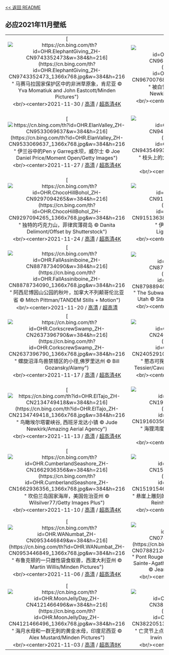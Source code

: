 [<< 返回 README](../../README.md)
## 必应2021年11月壁纸
||||
|:---:|:---:|:---:|
|[![https://cn.bing.com/th?id=OHR.ElephantGiving_ZH-CN9743352473&w=384&h=216](https://cn.bing.com/th?id=OHR.ElephantGiving_ZH-CN9743352473_1366x768.jpg&w=384&h=216 " &#10;马赛马拉国家保护区中的非洲草原象，肯尼亚&#10;© Yva Momatiuk and John Eastcott/Minden Pictures")](https://cn.bing.com/search?q=%E9%A9%AC%E8%B5%9B%E9%A9%AC%E6%8B%89%E5%9B%BD%E5%AE%B6%E4%BF%9D%E6%8A%A4%E5%8C%BA%E4%B8%AD%E7%9A%84%E9%9D%9E%E6%B4%B2%E8%8D%89%E5%8E%9F%E8%B1%A1%EF%BC%8C%E8%82%AF%E5%B0%BC%E4%BA%9A&form=hpcapt&mkt=zh-cn&filters=HpDate:"20211130_1600")<br/><center>2021-11-30 / [高清](https://cn.bing.com/th?id=OHR.ElephantGiving_ZH-CN9743352473_1920x1200.jpg&w=1920&h=1200) / [超高清4K](https://cn.bing.com/th?id=OHR.ElephantGiving_ZH-CN9743352473_UHD.jpg&w=3840&h=2160)<center/>|[![https://cn.bing.com/th?id=OHR.RainbowMountain_ZH-CN9670076890&w=384&h=216](https://cn.bing.com/th?id=OHR.RainbowMountain_ZH-CN9670076890_1366x768.jpg&w=384&h=216 " &#10;被白雪覆盖的彩虹山，秘鲁&#10;© Jude Newkirk/Amazing Aerial Agency")](https://cn.bing.com/search?q=%E8%A2%AB%E7%99%BD%E9%9B%AA%E8%A6%86%E7%9B%96%E7%9A%84%E5%BD%A9%E8%99%B9%E5%B1%B1%EF%BC%8C%E7%A7%98%E9%B2%81&form=hpcapt&mkt=zh-cn&filters=HpDate:"20211129_1600")<br/><center>2021-11-29 / [高清](https://cn.bing.com/th?id=OHR.RainbowMountain_ZH-CN9670076890_1920x1200.jpg&w=1920&h=1200) / [超高清4K](https://cn.bing.com/th?id=OHR.RainbowMountain_ZH-CN9670076890_UHD.jpg&w=3840&h=2160)<center/>|[![https://cn.bing.com/th?id=OHR.BeechTrees_ZH-CN9605292244&w=384&h=216](https://cn.bing.com/th?id=OHR.BeechTrees_ZH-CN9605292244_1366x768.jpg&w=384&h=216 " &#10;古老的水青冈树，英国北安普顿郡&#10;© Andrew Baskott/Alamy")](https://cn.bing.com/search?q=%E5%8F%A4%E8%80%81%E7%9A%84%E6%B0%B4%E9%9D%92%E5%86%88%E6%A0%91%EF%BC%8C%E8%8B%B1%E5%9B%BD%E5%8C%97%E5%AE%89%E6%99%AE%E9%A1%BF%E9%83%A1&form=hpcapt&mkt=zh-cn&filters=HpDate:"20211128_1600")<br/><center>2021-11-28 / [高清](https://cn.bing.com/th?id=OHR.BeechTrees_ZH-CN9605292244_1920x1200.jpg&w=1920&h=1200) / [超高清4K](https://cn.bing.com/th?id=OHR.BeechTrees_ZH-CN9605292244_UHD.jpg&w=3840&h=2160)<center/>|
|[![https://cn.bing.com/th?id=OHR.ElanValley_ZH-CN9533069637&w=384&h=216](https://cn.bing.com/th?id=OHR.ElanValley_ZH-CN9533069637_1366x768.jpg&w=384&h=216 " &#10;伊兰谷中的Pen y Garreg水坝，威尔士&#10;© Joe Daniel Price/Moment Open/Getty Images")](https://cn.bing.com/search?q=%E4%BC%8A%E5%85%B0%E8%B0%B7%E4%B8%AD%E7%9A%84Pen&form=hpcapt&mkt=zh-cn&filters=HpDate:"20211127_1600")<br/><center>2021-11-27 / [高清](https://cn.bing.com/th?id=OHR.ElanValley_ZH-CN9533069637_1920x1200.jpg&w=1920&h=1200) / [超高清4K](https://cn.bing.com/th?id=OHR.ElanValley_ZH-CN9533069637_UHD.jpg&w=3840&h=2160)<center/>|[![https://cn.bing.com/th?id=OHR.WinterWaxwing_ZH-CN9435499385&w=384&h=216](https://cn.bing.com/th?id=OHR.WinterWaxwing_ZH-CN9435499385_1366x768.jpg&w=384&h=216 " &#10;枝头上的太平鸟北美亚种，加拿大&#10;© Mircea Costina/Alamy")](https://cn.bing.com/search?q=%E6%9E%9D%E5%A4%B4%E4%B8%8A%E7%9A%84%E5%A4%AA%E5%B9%B3%E9%B8%9F%E5%8C%97%E7%BE%8E%E4%BA%9A%E7%A7%8D%EF%BC%8C%E5%8A%A0%E6%8B%BF%E5%A4%A7&form=hpcapt&mkt=zh-cn&filters=HpDate:"20211126_1600")<br/><center>2021-11-26 / [高清](https://cn.bing.com/th?id=OHR.WinterWaxwing_ZH-CN9435499385_1920x1200.jpg&w=1920&h=1200) / [超高清](https://cn.bing.com/th?id=OHR.WinterWaxwing_ZH-CN9435499385_UHD.jpg)<center/>|[![https://cn.bing.com/th?id=OHR.SquirrelsCairngorms_ZH-CN9369511507&w=384&h=216](https://cn.bing.com/th?id=OHR.SquirrelsCairngorms_ZH-CN9369511507_1366x768.jpg&w=384&h=216 " &#10;凯恩戈姆山国家公园的欧亚红松鼠，苏格兰高地&#10;© Scotland: The Big Picture/Minden Pictures")](https://cn.bing.com/search?q=%E5%87%AF%E6%81%A9%E6%88%88%E5%A7%86%E5%B1%B1%E5%9B%BD%E5%AE%B6%E5%85%AC%E5%9B%AD%E7%9A%84%E6%AC%A7%E4%BA%9A%E7%BA%A2%E6%9D%BE%E9%BC%A0%EF%BC%8C%E8%8B%8F%E6%A0%BC%E5%85%B0%E9%AB%98%E5%9C%B0&form=hpcapt&mkt=zh-cn&filters=HpDate:"20211125_1600")<br/><center>2021-11-25 / [高清](https://cn.bing.com/th?id=OHR.SquirrelsCairngorms_ZH-CN9369511507_1920x1200.jpg&w=1920&h=1200) / [超高清4K](https://cn.bing.com/th?id=OHR.SquirrelsCairngorms_ZH-CN9369511507_UHD.jpg&w=3840&h=2160)<center/>|
|[![https://cn.bing.com/th?id=OHR.ChocoHillBohol_ZH-CN9297094265&w=384&h=216](https://cn.bing.com/th?id=OHR.ChocoHillBohol_ZH-CN9297094265_1366x768.jpg&w=384&h=216 " &#10;独特的巧克力山，菲律宾薄荷岛&#10;© Danita Delimont/Offset by Shutterstock")](https://cn.bing.com/search?q=%E7%8B%AC%E7%89%B9%E7%9A%84%E5%B7%A7%E5%85%8B%E5%8A%9B%E5%B1%B1%EF%BC%8C%E8%8F%B2%E5%BE%8B%E5%AE%BE%E8%96%84%E8%8D%B7%E5%B2%9B&form=hpcapt&mkt=zh-cn&filters=HpDate:"20211124_1600")<br/><center>2021-11-24 / [高清](https://cn.bing.com/th?id=OHR.ChocoHillBohol_ZH-CN9297094265_1920x1200.jpg&w=1920&h=1200) / [超高清4K](https://cn.bing.com/th?id=OHR.ChocoHillBohol_ZH-CN9297094265_UHD.jpg&w=3840&h=2160)<center/>|[![https://cn.bing.com/th?id=OHR.IrohazakaRoad_ZH-CN9151363864&w=384&h=216](https://cn.bing.com/th?id=OHR.IrohazakaRoad_ZH-CN9151363864_1366x768.jpg&w=384&h=216 " &#10;伊吕波坂山道，日本日光市&#10;© LightRecords/Shutterstock")](https://cn.bing.com/search?q=%E4%BC%8A%E5%90%95%E6%B3%A2%E5%9D%82%E5%B1%B1%E9%81%93%EF%BC%8C%E6%97%A5%E6%9C%AC%E6%97%A5%E5%85%89%E5%B8%82&form=hpcapt&mkt=zh-cn&filters=HpDate:"20211122_1600")<br/><center>2021-11-22 / [高清](https://cn.bing.com/th?id=OHR.IrohazakaRoad_ZH-CN9151363864_1920x1200.jpg&w=1920&h=1200) / [超高清4K](https://cn.bing.com/th?id=OHR.IrohazakaRoad_ZH-CN9151363864_UHD.jpg&w=3840&h=2160)<center/>|[![https://cn.bing.com/th?id=OHR.Invergarry_ZH-CN9013535988&w=384&h=216](https://cn.bing.com/th?id=OHR.Invergarry_ZH-CN9013535988_1366x768.jpg&w=384&h=216 " &#10;Invergarry村庄附近的森林，苏格兰&#10;© Matt Anderson Photography/Getty Images")](https://cn.bing.com/search?q=Invergarry%E6%9D%91%E5%BA%84%E9%99%84%E8%BF%91%E7%9A%84%E6%A3%AE%E6%9E%97%EF%BC%8C%E8%8B%8F%E6%A0%BC%E5%85%B0&form=hpcapt&mkt=zh-cn&filters=HpDate:"20211121_1600")<br/><center>2021-11-21 / [高清](https://cn.bing.com/th?id=OHR.Invergarry_ZH-CN9013535988_1920x1200.jpg&w=1920&h=1200) / [超高清4K](https://cn.bing.com/th?id=OHR.Invergarry_ZH-CN9013535988_UHD.jpg&w=3840&h=2160)<center/>|
|[![https://cn.bing.com/th?id=OHR.FallAssiniboine_ZH-CN8878734090&w=384&h=216](https://cn.bing.com/th?id=OHR.FallAssiniboine_ZH-CN8878734090_1366x768.jpg&w=384&h=216 " &#10;阿西尼博因山公园的秋叶，加拿大不列颠哥伦比亚省&#10;© Mitch Pittman/TANDEM Stills + Motion")](https://cn.bing.com/search?q=%E9%98%BF%E8%A5%BF%E5%B0%BC%E5%8D%9A%E5%9B%A0%E5%B1%B1%E5%85%AC%E5%9B%AD%E7%9A%84%E7%A7%8B%E5%8F%B6%EF%BC%8C%E5%8A%A0%E6%8B%BF%E5%A4%A7%E4%B8%8D%E5%88%97%E9%A2%A0%E5%93%A5%E4%BC%A6%E6%AF%94%E4%BA%9A%E7%9C%81&form=hpcapt&mkt=zh-cn&filters=HpDate:"20211120_1600")<br/><center>2021-11-20 / [高清](https://cn.bing.com/th?id=OHR.FallAssiniboine_ZH-CN8878734090_1920x1200.jpg&w=1920&h=1200) / [超高清](https://cn.bing.com/th?id=OHR.FallAssiniboine_ZH-CN8878734090_UHD.jpg)<center/>|[![https://cn.bing.com/th?id=OHR.LeftForkNorth_ZH-CN8798894034&w=384&h=216](https://cn.bing.com/th?id=OHR.LeftForkNorth_ZH-CN8798894034_1366x768.jpg&w=384&h=216 " &#10;The Subway slot canyon in Zion National Park, Utah&#10;© Stan Moniz/Tandem Stills + Motion")](https://cn.bing.com/search?q=The&form=hpcapt&mkt=zh-cn&filters=HpDate:"20211119_1600")<br/><center>2021-11-19 / [高清](https://cn.bing.com/th?id=OHR.LeftForkNorth_ZH-CN8798894034_1920x1200.jpg&w=1920&h=1200) / [超高清4K](https://cn.bing.com/th?id=OHR.LeftForkNorth_ZH-CN8798894034_UHD.jpg&w=3840&h=2160)<center/>|[![https://cn.bing.com/th?id=OHR.HyacinthMacaws_ZH-CN1191345036&w=384&h=216](https://cn.bing.com/th?id=OHR.HyacinthMacaws_ZH-CN1191345036_1366x768.jpg&w=384&h=216 " &#10;潘塔纳尔湿地的风信子金刚鹦鹉，巴西&#10;© David Pattyn/Minden Pictures")](https://cn.bing.com/search?q=%E6%BD%98%E5%A1%94%E7%BA%B3%E5%B0%94%E6%B9%BF%E5%9C%B0%E7%9A%84%E9%A3%8E%E4%BF%A1%E5%AD%90%E9%87%91%E5%88%9A%E9%B9%A6%E9%B9%89%EF%BC%8C%E5%B7%B4%E8%A5%BF&form=hpcapt&mkt=zh-cn&filters=HpDate:"20211118_1600")<br/><center>2021-11-18 / [高清](https://cn.bing.com/th?id=OHR.HyacinthMacaws_ZH-CN1191345036_1920x1200.jpg&w=1920&h=1200) / [超高清4K](https://cn.bing.com/th?id=OHR.HyacinthMacaws_ZH-CN1191345036_UHD.jpg&w=3840&h=2160)<center/>|
|[![https://cn.bing.com/th?id=OHR.CorkscrewSwamp_ZH-CN2637396790&w=384&h=216](https://cn.bing.com/th?id=OHR.CorkscrewSwamp_ZH-CN2637396790_1366x768.jpg&w=384&h=216 " &#10;螺旋沼泽鸟兽禁猎区的小径,佛罗里达州&#10;© Bill Gozansky/Alamy")](https://cn.bing.com/search?q=%E8%9E%BA%E6%97%8B%E6%B2%BC%E6%B3%BD%E9%B8%9F%E5%85%BD%E7%A6%81%E7%8C%8E%E5%8C%BA%E7%9A%84%E5%B0%8F%E5%BE%84%2C%E4%BD%9B%E7%BD%97%E9%87%8C%E8%BE%BE%E5%B7%9E&form=hpcapt&mkt=zh-cn&filters=HpDate:"20211117_1600")<br/><center>2021-11-17 / [高清](https://cn.bing.com/th?id=OHR.CorkscrewSwamp_ZH-CN2637396790_1920x1200.jpg&w=1920&h=1200) / [超高清4K](https://cn.bing.com/th?id=OHR.CorkscrewSwamp_ZH-CN2637396790_UHD.jpg&w=3840&h=2160)<center/>|[![https://cn.bing.com/th?id=OHR.FloridaManatee_ZH-CN2405291075&w=384&h=216](https://cn.bing.com/th?id=OHR.FloridaManatee_ZH-CN2405291075_1366x768.jpg&w=384&h=216 " &#10;憨态可掬的海牛, 美国佛罗里达州&#10;© Paul E Tessier/Cavan Images/Offset by Shutterstock")](https://cn.bing.com/search?q=%E6%86%A8%E6%80%81%E5%8F%AF%E6%8E%AC%E7%9A%84%E6%B5%B7%E7%89%9B%2C&form=hpcapt&mkt=zh-cn&filters=HpDate:"20211115_1600")<br/><center>2021-11-15 / [高清](https://cn.bing.com/th?id=OHR.FloridaManatee_ZH-CN2405291075_1920x1200.jpg&w=1920&h=1200) / [超高清4K](https://cn.bing.com/th?id=OHR.FloridaManatee_ZH-CN2405291075_UHD.jpg&w=3840&h=2160)<center/>|[![https://cn.bing.com/th?id=OHR.FirstCliff_ZH-CN2308482395&w=384&h=216](https://cn.bing.com/th?id=OHR.FirstCliff_ZH-CN2308482395_1366x768.jpg&w=384&h=216 " &#10;第一悬崖步道，瑞士格林德瓦&#10;© Hans-Georg Eiben/eStock Photo")](https://cn.bing.com/search?q=%E7%AC%AC%E4%B8%80%E6%82%AC%E5%B4%96%E6%AD%A5%E9%81%93%EF%BC%8C%E7%91%9E%E5%A3%AB%E6%A0%BC%E6%9E%97%E5%BE%B7%E7%93%A6&form=hpcapt&mkt=zh-cn&filters=HpDate:"20211114_1600")<br/><center>2021-11-14 / [高清](https://cn.bing.com/th?id=OHR.FirstCliff_ZH-CN2308482395_1920x1200.jpg&w=1920&h=1200) / [超高清4K](https://cn.bing.com/th?id=OHR.FirstCliff_ZH-CN2308482395_UHD.jpg&w=3840&h=2160)<center/>|
|[![https://cn.bing.com/th?id=OHR.ElTajo_ZH-CN2134749418&w=384&h=216](https://cn.bing.com/th?id=OHR.ElTajo_ZH-CN2134749418_1366x768.jpg&w=384&h=216 " &#10;鸟瞰埃尔塔霍峡谷, 西班牙龙达小镇&#10;© Jude Newkirk/Amazing Aerial Agency")](https://cn.bing.com/search?q=%E9%B8%9F%E7%9E%B0%E5%9F%83%E5%B0%94%E5%A1%94%E9%9C%8D%E5%B3%A1%E8%B0%B7%2C&form=hpcapt&mkt=zh-cn&filters=HpDate:"20211113_1600")<br/><center>2021-11-13 / [高清](https://cn.bing.com/th?id=OHR.ElTajo_ZH-CN2134749418_1920x1200.jpg&w=1920&h=1200) / [超高清4K](https://cn.bing.com/th?id=OHR.ElTajo_ZH-CN2134749418_UHD.jpg&w=3840&h=2160)<center/>|[![https://cn.bing.com/th?id=OHR.BeaversBend_ZH-CN1916035610&w=384&h=216](https://cn.bing.com/th?id=OHR.BeaversBend_ZH-CN1916035610_1366x768.jpg&w=384&h=216 " &#10;海狸湾度假公园, 美国俄克拉何马州&#10;© Inge Johnsson/Alamy")](https://cn.bing.com/search?q=%E6%B5%B7%E7%8B%B8%E6%B9%BE%E5%BA%A6%E5%81%87%E5%85%AC%E5%9B%AD%2C&form=hpcapt&mkt=zh-cn&filters=HpDate:"20211112_1600")<br/><center>2021-11-12 / [高清](https://cn.bing.com/th?id=OHR.BeaversBend_ZH-CN1916035610_1920x1200.jpg&w=1920&h=1200) / [超高清4K](https://cn.bing.com/th?id=OHR.BeaversBend_ZH-CN1916035610_UHD.jpg&w=3840&h=2160)<center/>|[![https://cn.bing.com/th?id=OHR.NohsngithiangFalls_ZH-CN1819466830&w=384&h=216](https://cn.bing.com/th?id=OHR.NohsngithiangFalls_ZH-CN1819466830_1366x768.jpg&w=384&h=216 " &#10;梅加拉亚邦的七姐妹瀑布，印度&#10;© Upamanyoo Das/Shutterstock")](https://cn.bing.com/search?q=%E6%A2%85%E5%8A%A0%E6%8B%89%E4%BA%9A%E9%82%A6%E7%9A%84%E4%B8%83%E5%A7%90%E5%A6%B9%E7%80%91%E5%B8%83%EF%BC%8C%E5%8D%B0%E5%BA%A6&form=hpcapt&mkt=zh-cn&filters=HpDate:"20211111_1600")<br/><center>2021-11-11 / [高清](https://cn.bing.com/th?id=OHR.NohsngithiangFalls_ZH-CN1819466830_1920x1200.jpg&w=1920&h=1200) / [超高清4K](https://cn.bing.com/th?id=OHR.NohsngithiangFalls_ZH-CN1819466830_UHD.jpg&w=3840&h=2160)<center/>|
|[![https://cn.bing.com/th?id=OHR.CumberlandSeashore_ZH-CN1662936356&w=384&h=216](https://cn.bing.com/th?id=OHR.CumberlandSeashore_ZH-CN1662936356_1366x768.jpg&w=384&h=216 " &#10;坎伯兰岛国家海岸，美国佐治亚州&#10;© Wilsilver77/Getty Images Plus")](https://cn.bing.com/search?q=%E5%9D%8E%E4%BC%AF%E5%85%B0%E5%B2%9B%E5%9B%BD%E5%AE%B6%E6%B5%B7%E5%B2%B8%EF%BC%8C%E7%BE%8E%E5%9B%BD%E4%BD%90%E6%B2%BB%E4%BA%9A%E5%B7%9E&form=hpcapt&mkt=zh-cn&filters=HpDate:"20211110_1600")<br/><center>2021-11-10 / [高清](https://cn.bing.com/th?id=OHR.CumberlandSeashore_ZH-CN1662936356_1920x1200.jpg&w=1920&h=1200) / [超高清4K](https://cn.bing.com/th?id=OHR.CumberlandSeashore_ZH-CN1662936356_UHD.jpg&w=3840&h=2160)<center/>|[![https://cn.bing.com/th?id=OHR.DalyanTombs_ZH-CN1519154607&w=384&h=216](https://cn.bing.com/th?id=OHR.DalyanTombs_ZH-CN1519154607_1366x768.jpg&w=384&h=216 " &#10;悬崖上雕刻的古老岩石墓葬，土耳其达利安附近&#10;© Reinhard Schmid/eStock Photo")](https://cn.bing.com/search?q=%E6%82%AC%E5%B4%96%E4%B8%8A%E9%9B%95%E5%88%BB%E7%9A%84%E5%8F%A4%E8%80%81%E5%B2%A9%E7%9F%B3%E5%A2%93%E8%91%AC%EF%BC%8C%E5%9C%9F%E8%80%B3%E5%85%B6%E8%BE%BE%E5%88%A9%E5%AE%89%E9%99%84%E8%BF%91&form=hpcapt&mkt=zh-cn&filters=HpDate:"20211109_1600")<br/><center>2021-11-09 / [高清](https://cn.bing.com/th?id=OHR.DalyanTombs_ZH-CN1519154607_1920x1200.jpg&w=1920&h=1200) / [超高清4K](https://cn.bing.com/th?id=OHR.DalyanTombs_ZH-CN1519154607_UHD.jpg&w=3840&h=2160)<center/>|[![https://cn.bing.com/th?id=OHR.MackArch_ZH-CN1068755647&w=384&h=216](https://cn.bing.com/th?id=OHR.MackArch_ZH-CN1068755647_1366x768.jpg&w=384&h=216 " &#10;日出时的麦克拱岩，俄勒冈南海岸&#10;© Dennis Frates/Alamy")](https://cn.bing.com/search?q=%E6%97%A5%E5%87%BA%E6%97%B6%E7%9A%84%E9%BA%A6%E5%85%8B%E6%8B%B1%E5%B2%A9%EF%BC%8C%E4%BF%84%E5%8B%92%E5%86%88%E5%8D%97%E6%B5%B7%E5%B2%B8&form=hpcapt&mkt=zh-cn&filters=HpDate:"20211107_1600")<br/><center>2021-11-07 / [高清](https://cn.bing.com/th?id=OHR.MackArch_ZH-CN1068755647_1920x1200.jpg&w=1920&h=1200) / [超高清4K](https://cn.bing.com/th?id=OHR.MackArch_ZH-CN1068755647_UHD.jpg&w=3840&h=2160)<center/>|
|[![https://cn.bing.com/th?id=OHR.WANumbat_ZH-CN0953446849&w=384&h=216](https://cn.bing.com/th?id=OHR.WANumbat_ZH-CN0953446849_1366x768.jpg&w=384&h=216 " &#10;布鲁克顿的一只雌性袋食蚁兽，西澳大利亚州&#10;© Martin Willis/Minden Pictures")](https://cn.bing.com/search?q=%E5%B8%83%E9%B2%81%E5%85%8B%E9%A1%BF%E7%9A%84%E4%B8%80%E5%8F%AA%E9%9B%8C%E6%80%A7%E8%A2%8B%E9%A3%9F%E8%9A%81%E5%85%BD%EF%BC%8C%E8%A5%BF%E6%BE%B3%E5%A4%A7%E5%88%A9%E4%BA%9A%E5%B7%9E&form=hpcapt&mkt=zh-cn&filters=HpDate:"20211106_1600")<br/><center>2021-11-06 / [高清](https://cn.bing.com/th?id=OHR.WANumbat_ZH-CN0953446849_1920x1200.jpg&w=1920&h=1200) / [超高清4K](https://cn.bing.com/th?id=OHR.WANumbat_ZH-CN0953446849_UHD.jpg&w=3840&h=2160)<center/>|[![https://cn.bing.com/th?id=OHR.PontRouge_ZH-CN0788212424&w=384&h=216](https://cn.bing.com/th?id=OHR.PontRouge_ZH-CN0788212424_1366x768.jpg&w=384&h=216 " &#10;Pont Rouge&#10;Red Bridge over the Palmer River in Sainte-Agathe-de-Lotbinière, Quebec, Canada&#10;© Jean Surprenant/Getty Images")](https://cn.bing.com/search?q=Pont&form=hpcapt&mkt=zh-cn&filters=HpDate:"20211105_1600")<br/><center>2021-11-05 / [高清](https://cn.bing.com/th?id=OHR.PontRouge_ZH-CN0788212424_1920x1200.jpg&w=1920&h=1200) / [超高清](https://cn.bing.com/th?id=OHR.PontRouge_ZH-CN0788212424_UHD.jpg)<center/>|[![https://cn.bing.com/th?id=OHR.FoleysBridge_ZH-CN4338959688&w=384&h=216](https://cn.bing.com/th?id=OHR.FoleysBridge_ZH-CN4338959688_1366x768.jpg&w=384&h=216 " &#10;托利莫尔森林公园的弗利桥，英国北爱尔兰&#10;© Adrian McGlynn/Alamy")](https://cn.bing.com/search?q=%E6%89%98%E5%88%A9%E8%8E%AB%E5%B0%94%E6%A3%AE%E6%9E%97%E5%85%AC%E5%9B%AD%E7%9A%84%E5%BC%97%E5%88%A9%E6%A1%A5%EF%BC%8C%E8%8B%B1%E5%9B%BD%E5%8C%97%E7%88%B1%E5%B0%94%E5%85%B0&form=hpcapt&mkt=zh-cn&filters=HpDate:"20211104_1600")<br/><center>2021-11-04 / [高清](https://cn.bing.com/th?id=OHR.FoleysBridge_ZH-CN4338959688_1920x1200.jpg&w=1920&h=1200) / [超高清4K](https://cn.bing.com/th?id=OHR.FoleysBridge_ZH-CN4338959688_UHD.jpg&w=3840&h=2160)<center/>|
|[![https://cn.bing.com/th?id=OHR.MoonJellyDay_ZH-CN4121466496&w=384&h=216](https://cn.bing.com/th?id=OHR.MoonJellyDay_ZH-CN4121466496_1366x768.jpg&w=384&h=216 " &#10;海月水母和一群无刺的黄金水母，印度尼西亚&#10;© Alex Mustard/Minden Pictures")](https://cn.bing.com/search?q=%E6%B5%B7%E6%9C%88%E6%B0%B4%E6%AF%8D%E5%92%8C%E4%B8%80%E7%BE%A4%E6%97%A0%E5%88%BA%E7%9A%84%E9%BB%84%E9%87%91%E6%B0%B4%E6%AF%8D%EF%BC%8C%E5%8D%B0%E5%BA%A6%E5%B0%BC%E8%A5%BF%E4%BA%9A&form=hpcapt&mkt=zh-cn&filters=HpDate:"20211103_1600")<br/><center>2021-11-03 / [高清](https://cn.bing.com/th?id=OHR.MoonJellyDay_ZH-CN4121466496_1920x1200.jpg&w=1920&h=1200) / [超高清8K](https://cn.bing.com/th?id=OHR.MoonJellyDay_ZH-CN4121466496_UHD.jpg)<center/>|[![https://cn.bing.com/th?id=OHR.CinnamonFernNS_ZH-CN3822051382&w=384&h=216](https://cn.bing.com/th?id=OHR.CinnamonFernNS_ZH-CN3822051382_1366x768.jpg&w=384&h=216 " &#10;亡灵节上点缀公墓的万寿菊，墨西哥米却肯州&#10;© Irwin Barrett/Design Pics/Alamy")](https://cn.bing.com/search?q=%E4%BA%A1%E7%81%B5%E8%8A%82%E4%B8%8A%E7%82%B9%E7%BC%80%E5%85%AC%E5%A2%93%E7%9A%84%E4%B8%87%E5%AF%BF%E8%8F%8A%EF%BC%8C%E5%A2%A8%E8%A5%BF%E5%93%A5%E7%B1%B3%E5%8D%B4%E8%82%AF%E5%B7%9E&form=hpcapt&mkt=zh-cn&filters=HpDate:"20211102_1600")<br/><center>2021-11-02 / [高清](https://cn.bing.com/th?id=OHR.CinnamonFernNS_ZH-CN3822051382_1920x1200.jpg&w=1920&h=1200) / [超高清](https://cn.bing.com/th?id=OHR.CinnamonFernNS_ZH-CN3822051382_UHD.jpg)<center/>|[![https://cn.bing.com/th?id=OHR.LittleBirds_ZH-CN3637653515&w=384&h=216](https://cn.bing.com/th?id=OHR.LittleBirds_ZH-CN3637653515_1366x768.jpg&w=384&h=216 " &#10;海滩上的三趾鹬，法国布列塔尼大区&#10;© Fabrice Cahez/Minden Pictures")](https://cn.bing.com/search?q=%E6%B5%B7%E6%BB%A9%E4%B8%8A%E7%9A%84%E4%B8%89%E8%B6%BE%E9%B9%AC%EF%BC%8C%E6%B3%95%E5%9B%BD%E5%B8%83%E5%88%97%E5%A1%94%E5%B0%BC%E5%A4%A7%E5%8C%BA&form=hpcapt&mkt=zh-cn&filters=HpDate:"20211101_1600")<br/><center>2021-11-01 / [高清](https://cn.bing.com/th?id=OHR.LittleBirds_ZH-CN3637653515_1920x1200.jpg&w=1920&h=1200) / [超高清4K](https://cn.bing.com/th?id=OHR.LittleBirds_ZH-CN3637653515_UHD.jpg&w=3840&h=2160)<center/>|
